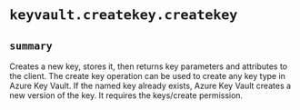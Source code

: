 # `keyvault.createkey.createkey`

## `summary`
Creates a new key, stores it, then returns key parameters and attributes to the client. The create key operation can be used to create any key type in Azure Key Vault. If the named key already exists, Azure Key Vault creates a new version of the key. It requires the keys/create permission.


